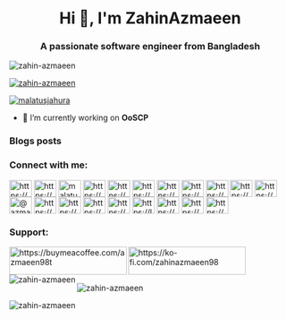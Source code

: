 <h1 align="center">Hi 👋, I'm ZahinAzmaeen</h1>
<h3 align="center">A passionate software engineer from Bangladesh</h3>

<p align="left"> <img src="https://komarev.com/ghpvc/?username=zahin-azmaeen&label=Profile%20views&color=0e75b6&style=flat" alt="zahin-azmaeen" /> </p>

<p align="left"> <a href="https://github.com/ryo-ma/github-profile-trophy"><img src="https://github-profile-trophy.vercel.app/?username=zahin-azmaeen" alt="zahin-azmaeen" /></a> </p>

<p align="left"> <a href="https://twitter.com/malatusjahura" target="blank"><img src="https://img.shields.io/twitter/follow/malatusjahura?logo=twitter&style=for-the-badge" alt="malatusjahura" /></a> </p>

- 🔭 I’m currently working on **OoSCP**

### Blogs posts
<!-- BLOG-POST-LIST:START -->
<!-- BLOG-POST-LIST:END -->

<h3 align="left">Connect with me:</h3>
<p align="left">
<a href="https://codepen.io/https://codepen.io/zahin-azmaeen" target="blank"><img align="center" src="https://raw.githubusercontent.com/rahuldkjain/github-profile-readme-generator/master/src/images/icons/Social/codepen.svg" alt="https://codepen.io/zahin-azmaeen" height="30" width="40" /></a>
<a href="https://dev.to/https://dev.to/zahinazmaeen_98" target="blank"><img align="center" src="https://raw.githubusercontent.com/rahuldkjain/github-profile-readme-generator/master/src/images/icons/Social/devto.svg" alt="https://dev.to/zahinazmaeen_98" height="30" width="40" /></a>
<a href="https://twitter.com/malatusjahura" target="blank"><img align="center" src="https://raw.githubusercontent.com/rahuldkjain/github-profile-readme-generator/master/src/images/icons/Social/twitter.svg" alt="malatusjahura" height="30" width="40" /></a>
<a href="https://linkedin.com/in/https://www.facebook.com/mr.zahinazmaeen" target="blank"><img align="center" src="https://raw.githubusercontent.com/rahuldkjain/github-profile-readme-generator/master/src/images/icons/Social/linked-in-alt.svg" alt="https://www.facebook.com/mr.zahinazmaeen" height="30" width="40" /></a>
<a href="https://stackoverflow.com/users/https://stackoverflow.com/users/28372648/zahin-azmaeen" target="blank"><img align="center" src="https://raw.githubusercontent.com/rahuldkjain/github-profile-readme-generator/master/src/images/icons/Social/stack-overflow.svg" alt="https://stackoverflow.com/users/28372648/zahin-azmaeen" height="30" width="40" /></a>
<a href="https://codesandbox.com/https://codesandbox.io/u/zahin-azmaeen" target="blank"><img align="center" src="https://raw.githubusercontent.com/rahuldkjain/github-profile-readme-generator/master/src/images/icons/Social/codesandbox.svg" alt="https://codesandbox.io/u/zahin-azmaeen" height="30" width="40" /></a>
<a href="https://kaggle.com/https://www.kaggle.com/zazmaeen" target="blank"><img align="center" src="https://raw.githubusercontent.com/rahuldkjain/github-profile-readme-generator/master/src/images/icons/Social/kaggle.svg" alt="https://www.kaggle.com/zazmaeen" height="30" width="40" /></a>
<a href="https://fb.com/https://www.facebook.com/mr.zahinazmaeen" target="blank"><img align="center" src="https://raw.githubusercontent.com/rahuldkjain/github-profile-readme-generator/master/src/images/icons/Social/facebook.svg" alt="https://www.facebook.com/mr.zahinazmaeen" height="30" width="40" /></a>
<a href="https://instagram.com/https://www.instagram.com/mr.zahinazmaeen/" target="blank"><img align="center" src="https://raw.githubusercontent.com/rahuldkjain/github-profile-readme-generator/master/src/images/icons/Social/instagram.svg" alt="https://www.instagram.com/mr.zahinazmaeen/" height="30" width="40" /></a>
<a href="https://dribbble.com/https://dribbble.com/azmaeen98" target="blank"><img align="center" src="https://raw.githubusercontent.com/rahuldkjain/github-profile-readme-generator/master/src/images/icons/Social/dribbble.svg" alt="https://dribbble.com/azmaeen98" height="30" width="40" /></a>
<a href="https://www.behance.net/https://www.behance.net/zahinazmaeenseo" target="blank"><img align="center" src="https://raw.githubusercontent.com/rahuldkjain/github-profile-readme-generator/master/src/images/icons/Social/behance.svg" alt="https://www.behance.net/zahinazmaeenseo" height="30" width="40" /></a>
<a href="https://medium.com/@azmaeen98" target="blank"><img align="center" src="https://raw.githubusercontent.com/rahuldkjain/github-profile-readme-generator/master/src/images/icons/Social/medium.svg" alt="@azmaeen98" height="30" width="40" /></a>
<a href="https://www.youtube.com/c/https://www.youtube.com/@computerscienceknowledge6439" target="blank"><img align="center" src="https://raw.githubusercontent.com/rahuldkjain/github-profile-readme-generator/master/src/images/icons/Social/youtube.svg" alt="https://www.youtube.com/@computerscienceknowledge6439" height="30" width="40" /></a>
<a href="https://www.codechef.com/users/https://www.codechef.com/users/zahinazmaeen" target="blank"><img align="center" src="https://cdn.jsdelivr.net/npm/simple-icons@3.1.0/icons/codechef.svg" alt="https://www.codechef.com/users/zahinazmaeen" height="30" width="40" /></a>
<a href="https://www.hackerrank.com/https://www.hackerrank.com/profile/azmaeen98" target="blank"><img align="center" src="https://raw.githubusercontent.com/rahuldkjain/github-profile-readme-generator/master/src/images/icons/Social/hackerrank.svg" alt="https://www.hackerrank.com/profile/azmaeen98" height="30" width="40" /></a>
<a href="https://codeforces.com/profile/https://codeforces.com/profile/ignoramus" target="blank"><img align="center" src="https://raw.githubusercontent.com/rahuldkjain/github-profile-readme-generator/master/src/images/icons/Social/codeforces.svg" alt="https://codeforces.com/profile/ignoramus" height="30" width="40" /></a>
<a href="https://www.leetcode.com/https://leetcode.com/u/zahinazmaeen/" target="blank"><img align="center" src="https://raw.githubusercontent.com/rahuldkjain/github-profile-readme-generator/master/src/images/icons/Social/leet-code.svg" alt="https://leetcode.com/u/zahinazmaeen/" height="30" width="40" /></a>
<a href="https://www.hackerearth.com/https://www.hackerearth.com/@zahin7/" target="blank"><img align="center" src="https://raw.githubusercontent.com/rahuldkjain/github-profile-readme-generator/master/src/images/icons/Social/hackerearth.svg" alt="https://www.hackerearth.com/@zahin7/" height="30" width="40" /></a>
<a href="https://www.topcoder.com/members/https://app.topcoder.com/settings/organization" target="blank"><img align="center" src="https://raw.githubusercontent.com/rahuldkjain/github-profile-readme-generator/master/src/images/icons/Social/topcoder.svg" alt="https://app.topcoder.com/settings/organization" height="30" width="40" /></a>
<a href="/https://github.com/zahin-azmaeen/cse-4214-pattern-recognition-lab--project/releases.atom" target="blank"><img align="center" src="https://raw.githubusercontent.com/rahuldkjain/github-profile-readme-generator/master/src/images/icons/Social/rss.svg" alt="https://github.com/zahin-azmaeen/cse-4214-pattern-recognition-lab--project/releases.atom" height="30" width="40" /></a>
</p>

<h3 align="left">Support:</h3>
<p><a href="https://www.buymeacoffee.com/https://buymeacoffee.com/azmaeen98t"> <img align="left" src="https://cdn.buymeacoffee.com/buttons/v2/default-yellow.png" height="50" width="210" alt="https://buymeacoffee.com/azmaeen98t" /></a><a href="https://ko-fi.com/https://ko-fi.com/zahinazmaeen98"> <img align="left" src="https://cdn.ko-fi.com/cdn/kofi3.png?v=3" height="50" width="210" alt="https://ko-fi.com/zahinazmaeen98" /></a></p><br><br>

<p><img align="left" src="https://github-readme-stats.vercel.app/api/top-langs?username=zahin-azmaeen&show_icons=true&locale=en&layout=compact" alt="zahin-azmaeen" /></p>

<p>&nbsp;<img align="center" src="https://github-readme-stats.vercel.app/api?username=zahin-azmaeen&show_icons=true&locale=en" alt="zahin-azmaeen" /></p>

<p><img align="center" src="https://github-readme-streak-stats.herokuapp.com/?user=zahin-azmaeen&" alt="zahin-azmaeen" /></p>
